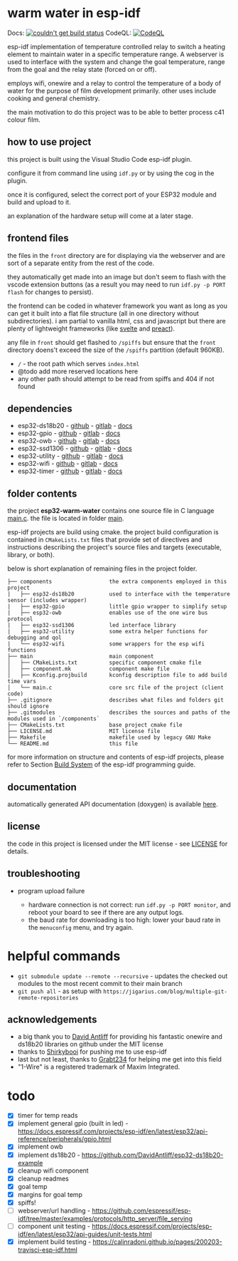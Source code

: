 # warm water in esp-idf
Docs: [![couldn't get build status](https://api.travis-ci.com/wolffshots/esp32-warm-water.svg?branch=main "Current doc build status")](https://wolffshots.github.io/esp32-warm-water/index.html)
CodeQL: [![CodeQL](https://github.com/wolffshots/esp32-warm-water/actions/workflows/codeql-analysis.yml/badge.svg)](https://github.com/wolffshots/esp32-warm-water/actions/workflows/codeql-analysis.yml)

esp-idf implementation of temperature controlled relay to switch a heating element to maintain water in a specific temperature range.
A webserver is used to interface with the system and change the goal temperature, range from the goal and the relay state (forced on or off).

employs wifi, onewire and a relay to control the temperature of a body of water for the purpose of film development primarily. other uses include cooking and general chemistry.

the main motivation to do this project was to be able to better process c41 colour film.

## how to use project

this project is built using the Visual Studio Code esp-idf plugin.

configure it from command line using `idf.py` or by using the cog in the plugin.

once it is configured, select the correct port of your ESP32 module and build and upload to it.

an explanation of the hardware setup will come at a later stage.

## frontend files

the files in the `front` directory are for displaying via the webserver and are sort of a separate entity from the rest of the code. 

they automatically get made into an image but don't seem to flash with the vscode extension buttons (as a result you may need to run `idf.py -p PORT flash` for changes to persist).

the frontend can be coded in whatever framework you want as long as you can get it built into a flat file structure (all in one directory without subdirectories). i am partial to vanilla html, css and javascript but there are plenty of lightweight frameworks (like [svelte](https://svelte.dev/) and [preact](https://preactjs.com/)).

any file in `front` should get flashed to `/spiffs` but ensure that the `front` directory doens't exceed the size of the `/spiffs` partition (default 960KB).

- `/` - the root path which serves `index.html`
- @todo add more reserved locations here
- any other path should attempt to be read from spiffs and 404 if not found

## dependencies

- esp32-ds18b20 - [github](https://github.com/wolffshots/esp32-ds18b20) - [gitlab](https://gitlab.com/wolffshots/esp32-ds18b20) - [docs](https://wolffshots.github.io/esp32-ds18b20/index.html)
- esp32-gpio - [github](https://github.com/wolffshots/esp32-gpio) - [gitlab](https://gitlab.com/wolffshots/esp32-gpio) - [docs](https://wolffshots.github.io/esp32-gpio/index.html)
- esp32-owb - [github](https://github.com/wolffshots/esp32-owb) - [gitlab](https://gitlab.com/wolffshots/esp32-owb) - [docs](https://wolffshots.github.io/esp32-owb/index.html)
- esp32-ssd1306 - [github](https://github.com/wolffshots/esp32-ssd1306) - [gitlab](https://gitlab.com/wolffshots/esp32-ssd1306) - [docs](https://wolffshots.github.io/esp32-ssd1306/index.html)
- esp32-utility - [github](https://github.com/wolffshots/esp32-utility) - [gitlab](https://gitlab.com/wolffshots/esp32-utility) - [docs](https://wolffshots.github.io/esp32-utility/index.html)
- esp32-wifi - [github](https://github.com/wolffshots/esp32-wifi) - [gitlab](https://gitlab.com/wolffshots/esp32-wifi) - [docs](https://wolffshots.github.io/esp32-wifi/index.html)
- esp32-timer - [github](https://github.com/wolffshots/esp32-timer) - [gitlab](https://gitlab.com/wolffshots/esp32-timer) - [docs](https://wolffshots.github.io/esp32-timer/index.html)

## folder contents

the project **esp32-warm-water** contains one source file in C language [main.c](main/main.c). the file is located in folder [main](main).

esp-idf projects are build using cmake. the project build configuration is contained in `CMakeLists.txt` files that provide set of directives and instructions describing the project's source files and targets (executable, library, or both).

below is short explanation of remaining files in the project folder.

```
├── components                  the extra components employed in this project
|   ├── esp32-ds18b20           used to interface with the temperature sensor (includes wrapper)
|   ├── esp32-gpio              little gpio wrapper to simplify setup
|   ├── esp32-owb               enables use of the one wire bus protocol
|   ├── esp32-ssd1306           led interface library
|   ├── esp32-utility           some extra helper functions for debugging and qol
|   └── esp32-wifi              some wrappers for the esp wifi functions
├── main                        main component
│   ├── CMakeLists.txt          specific component cmake file
│   ├── component.mk            component make file
│   ├── Kconfig.projbuild       kconfig description file to add build time vars
│   └── main.c                  core src file of the project (client code)
├── .gitignore                  describes what files and folders git should ignore
├── .gitmodules                 describes the sources and paths of the modules used in `/components`
├── CMakeLists.txt              base project cmake file
├── LICENSE.md                  MIT license file
├── Makefile                    makefile used by legacy GNU Make
└── README.md                   this file
```

for more information on structure and contents of esp-idf projects, please refer to Section [Build System](https://docs.espressif.com/projects/esp-idf/en/latest/esp32/api-guides/build-system.html) of the esp-idf programming guide.


## documentation

automatically generated API documentation (doxygen) is available [here](https://wolffshots.github.io/esp32-warm-water/index.html).

## license

the code in this project is licensed under the MIT license - see [LICENSE](LICENSE.md) for details.

## troubleshooting

- program upload failure

  - hardware connection is not correct: run `idf.py -p PORT monitor`, and reboot your board to see if there are any output logs.
  - the baud rate for downloading is too high: lower your baud rate in the `menuconfig` menu, and try again.

# helpful commands

- `git submodule update --remote --recursive` - updates the checked out modules to the most recent commit to their main branch
- `git push all` - as setup with `https://jigarius.com/blog/multiple-git-remote-repositories`

## acknowledgements

- a big thank you to [David Antliff](https://github.com/DavidAntliff/) for providing his fantastic onewire and ds18b20 libraries on github under the MIT license
- thanks to [Shirkybooi](https://github.com/ShirkyBooi) for pushing me to use esp-idf
- last but not least, thanks to [Grabt234](https://github.com/grabt234) for helping me get into this field
- "1-Wire" is a registered trademark of Maxim Integrated.

# todo

- [x] timer for temp reads
- [x] implement general gpio (built in led) - https://docs.espressif.com/projects/esp-idf/en/latest/esp32/api-reference/peripherals/gpio.html
- [x] implement owb
- [x] implement ds18b20 - https://github.com/DavidAntliff/esp32-ds18b20-example
- [x] cleanup wifi component
- [x] cleanup readmes
- [x] goal temp
- [x] margins for goal temp
- [x] spiffs!
- [ ] webserver/url handling - https://github.com/espressif/esp-idf/tree/master/examples/protocols/http_server/file_serving
- [ ] component unit testing - https://docs.espressif.com/projects/esp-idf/en/latest/esp32/api-guides/unit-tests.html
- [x] implement build testing - https://calinradoni.github.io/pages/200203-travisci-esp-idf.html
